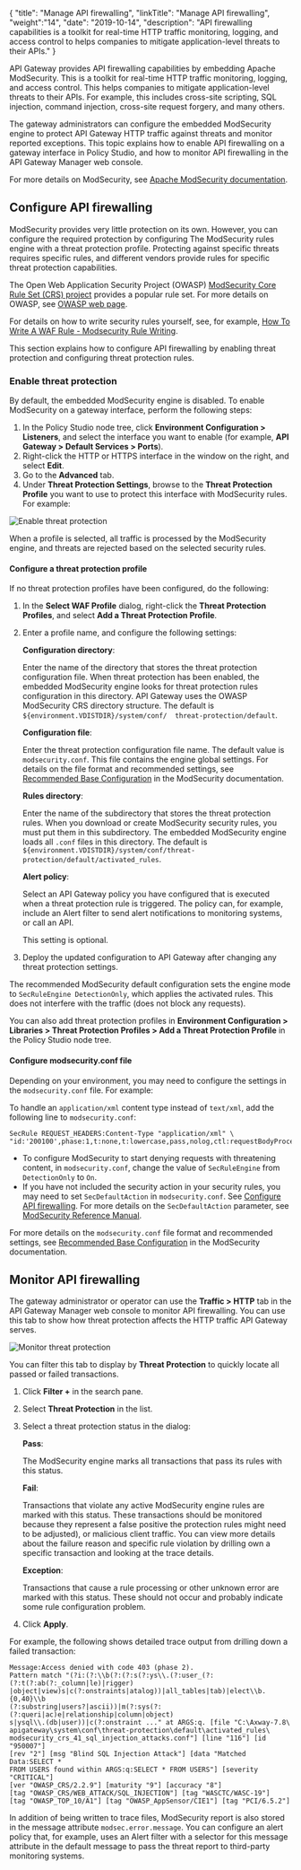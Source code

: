 {
"title": "Manage API firewalling",
"linkTitle": "Manage API firewalling",
"weight":"14",
"date": "2019-10-14",
"description": "API firewalling capabilities is a toolkit for real-time HTTP traffic monitoring, logging, and access control to helps companies to mitigate application-level threats to their APIs."
}

API Gateway provides API firewalling capabilities by embedding Apache ModSecurity. This is a toolkit for real-time HTTP traffic monitoring, logging, and access control. This helps companies to mitigate application-level threats to their APIs. For example, this includes cross-site scripting, SQL injection, command injection, cross-site request forgery, and many others.

The gateway administrators can configure the embedded ModSecurity engine to protect API Gateway HTTP traffic against threats and monitor reported exceptions. This topic explains how to enable API firewalling on a gateway interface in Policy Studio, and how to monitor API firewalling in the API Gateway Manager web console.

For more details on ModSecurity, see [Apache ModSecurity documentation](http://www.modsecurity.org/).

## Configure API firewalling

ModSecurity provides very little protection on its own. However, you can configure the required protection by configuring The ModSecurity rules engine with a threat protection profile. Protecting against specific threats requires specific rules, and different vendors provide rules for specific threat protection capabilities.

The Open Web Application Security Project (OWASP) [ModSecurity Core Rule Set (CRS) project](https://modsecurity.org/crs/) provides a popular rule set. For more details on OWASP, see [OWASP web page](https://www.owasp.org/).

For details on how to write security rules yourself, see, for example, [How To Write A WAF Rule - Modsecurity Rule Writing](https://support.kemptechnologies.com/hc/en-us/articles/209635223-How-to-write-a-WAF-rule-Modsecurity-Rule-Writing).

This section explains how to configure API firewalling by enabling threat protection and configuring threat protection rules.

### Enable threat protection

By default, the embedded ModSecurity engine is disabled. To enable ModSecurity on a gateway interface, perform the following steps:

1. In the Policy Studio node tree, click **Environment Configuration > Listeners**, and select the interface you want to enable (for example, **API Gateway > Default Services > Ports**).
2. Right-click the HTTP or HTTPS interface in the window on the right, and select **Edit**.
3. Go to the **Advanced** tab.
4. Under **Threat Protection Settings**, browse to the **Threat Protection Profile** you want to use to protect this interface with ModSecurity rules. For example:

![Enable threat protection](/Images/APIGateway/admin_waf_enable.png)

When a profile is selected, all traffic is processed by the ModSecurity engine, and threats are rejected based on the selected security rules.

#### Configure a threat protection profile

If no threat protection profiles have been configured, do the following:

1. In the **Select WAF Profile** dialog, right-click the **Threat Protection Profiles**, and select **Add a Threat Protection Profile**.
2. Enter a profile name, and configure the following settings:

    **Configuration directory**:

    Enter the name of the directory that stores the threat protection configuration file. When threat protection has been enabled, the embedded ModSecurity engine looks for threat     protection rules configuration in this directory. API Gateway uses the OWASP ModSecurity CRS directory structure. The default is `${environment.VDISTDIR}/system/conf/  threat-protection/default`.

    **Configuration file**:

    Enter the threat protection configuration file name. The default value is `modsecurity.conf`. This file contains the engine global settings. For details on the file format and     recommended settings, see [Recommended Base Configuration](https://github.com/SpiderLabs/ModSecurity/wiki/Reference-Manual#a-recommended-base-configuration) in the ModSecurity     documentation.

    **Rules directory**:

    Enter the name of the subdirectory that stores the threat protection rules. When you download or create ModSecurity security rules, you must put them in this subdirectory. The     embedded ModSecurity engine loads all `.conf` files in this directory. The default is `${environment.VDISTDIR}/system/conf/threat-protection/default/activated_rules`.    

    **Alert policy**:

    Select an API Gateway policy you have configured that is executed when a threat protection rule is triggered. The policy can, for example, include an Alert filter to send alert    notifications to monitoring systems, or call an API.

    This setting is optional.

3. Deploy the updated configuration to API Gateway after changing any threat protection settings.

The recommended ModSecurity default configuration sets the engine mode to `SecRuleEngine DetectionOnly`, which applies the activated rules. This does not interfere with the traffic (does not block any requests).

You can also add threat protection profiles in **Environment Configuration > Libraries > Threat Protection Profiles > Add a Threat Protection Profile** in the Policy Studio node tree.

#### Configure modsecurity.conf file

Depending on your environment, you may need to configure the settings in the `modsecurity.conf` file. For example:

To handle an `application/xml` content type instead of `text/xml`, add the following line to `modsecurity.conf`:

```
SecRule REQUEST_HEADERS:Content-Type "application/xml" \
"id:'200100',phase:1,t:none,t:lowercase,pass,nolog,ctl:requestBodyProcessor=XML"
```

* To configure ModSecurity to start denying requests with threatening content, in `modsecurity.conf`, change the value of `SecRuleEngine` from `DetectionOnly` to `On`.
* If you have not included the security action in your security rules, you may need to set `SecDefaultAction` in `modsecurity.conf`. See [Configure API firewalling](#configure-api-firewalling). For more details on the `SecDefaultAction` parameter, see [ModSecurity Reference Manual](https://github.com/SpiderLabs/ModSecurity/wiki/Reference-Manual#SecDefaultAction).

For more details on the `modsecurity.conf` file format and recommended settings, see [Recommended Base Configuration](https://github.com/SpiderLabs/ModSecurity/wiki/Reference-Manual#a-recommended-base-configuration) in the ModSecurity documentation.

## Monitor API firewalling

The gateway administrator or operator can use the **Traffic > HTTP** tab in the API Gateway Manager web console to monitor API firewalling. You can use this tab to show how threat protection affects the HTTP traffic API Gateway serves.

![Monitor threat protection](/Images/APIGateway/admin_waf_monitor.png)

You can filter this tab to display by **Threat Protection** to quickly locate all passed or failed transactions.

1. Click **Filter +** in the search pane.
2. Select **Threat Protection** in the list.
3. Select a threat protection status in the dialog:

    **Pass**:

    The ModSecurity engine marks all transactions that pass its rules with this status.

    **Fail**:

    Transactions that violate any active ModSecurity engine rules are marked with this status. These transactions should be monitored because they represent a false positive the   protection rules might need to be adjusted), or malicious client traffic. You can view more details about the failure reason and specific rule violation by drilling own a specific   transaction and looking at the trace details.

    **Exception**:

    Transactions that cause a rule processing or other unknown error are marked with this status. These should not occur and probably indicate some rule configuration problem.

4. Click **Apply**.

For example, the following shows detailed trace output from drilling down a failed transaction:

``` {space="preserve"}
Message:Access denied with code 403 (phase 2).
Pattern match "(?i:(?:\\b(?:(?:s(?:ys\\.(?:user_(?:(?:t(?:ab(?:_column|le)|rigger)
|object|view)s|c(?:onstraints|atalog))|all_tables|tab)|elect\\b.{0,40}\\b
(?:substring|users?|ascii))|m(?:sys(?:(?:queri|ac)e|relationship|column|object)
s|ysql\\.(db|user))|c(?:onstraint ..." at ARGS:q. [file "C:\Axway-7.8\
apigateway\system\conf\threat-protection\default\activated_rules\
modsecurity_crs_41_sql_injection_attacks.conf"] [line "116"] [id "950007"]
[rev "2"] [msg "Blind SQL Injection Attack"] [data "Matched Data:SELECT *
FROM USERS found within ARGS:q:SELECT * FROM USERS"] [severity "CRITICAL"]
[ver "OWASP_CRS/2.2.9"] [maturity "9"] [accuracy "8"]
[tag "OWASP_CRS/WEB_ATTACK/SQL_INJECTION"] [tag "WASCTC/WASC-19"]
[tag "OWASP_TOP_10/A1"] [tag "OWASP_AppSensor/CIE1"] [tag "PCI/6.5.2"]
```

In addition of being written to trace files, ModSecurity report is also stored in the message attribute `modsec.error.message`. You can configure an alert policy that, for example, uses an Alert filter with a selector for this message attribute in the default message to pass the threat report to third-party monitoring systems.
